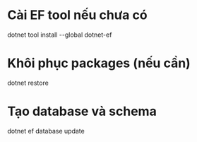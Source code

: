 # Cài EF tool nếu chưa có
dotnet tool install --global dotnet-ef

# Khôi phục packages (nếu cần)
dotnet restore

# Tạo database và schema
dotnet ef database update
